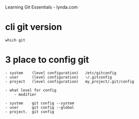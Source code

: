 Learning Git Essentials - lynda.com

# cli git version
	which git

# 3 place to config git
	- system	(level configuration)	/etc/gitconfig
	- user 		(level configuration)	~/.gitconfig
	- project	(level configuration)	my_project/.git/config

	- what level for config
		- modifier 

	- system 	git config --system
	- user 		git config --global
	- project.  git config